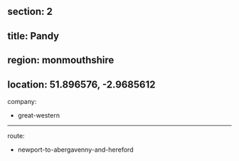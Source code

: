 section: 2
----
title: Pandy
----
region: monmouthshire
----
location: 51.896576, -2.9685612
----
company:
- great-western
----
route:
- newport-to-abergavenny-and-hereford
